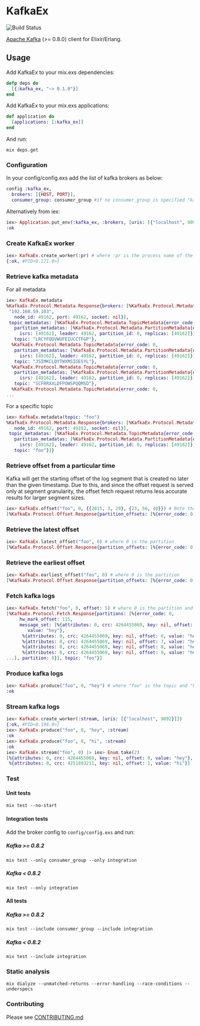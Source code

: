 KafkaEx
========

![Build Status](https://travis-ci.org/kafkaex/kafka_ex.svg?branch=master)

[Apache Kafka](http://kafka.apache.org/) (>= 0.8.0) client for Elixir/Erlang.

Usage
-----

Add KafkaEx to your mix.exs dependencies:

```elixir
defp deps do
  [{:kafka_ex, "~> 0.1.0"}]
end
```

Add KafkaEx to your mix.exs applications:

```elixir
def application do
  [applications: [:kafka_ex]]
end
```

And run:

```
mix deps.get
```

### Configuration

In your config/config.exs add the list of kafka brokers as below:
```elixir
config :kafka_ex,
  brokers: [{HOST, PORT}],
  consumer_group: consumer_group #if no consumer_group is specified "kafka_ex" would be used as the default
```

Alternatively from iex:
```elixir
iex> Application.put_env(:kafka_ex, :brokers, [uris: [{"localhost", 9092}, {"localhost", 9093}], consumer_group: "kafka_ex"])
:ok
```

### Create KafkaEx worker
```elixir
iex> KafkaEx.create_worker(:pr) # where :pr is the process name of the created worker
{:ok, #PID<0.171.0>}
```

### Retrieve kafka metadata
For all metadata

```elixir
iex> KafkaEx.metadata
%KafkaEx.Protocol.Metadata.Response{brokers: [%KafkaEx.Protocol.Metadata.Broker{host:
 "192.168.59.103",
   node_id: 49162, port: 49162, socket: nil}],
 topic_metadatas: [%KafkaEx.Protocol.Metadata.TopicMetadata{error_code: 0,
   partition_metadatas: [%KafkaEx.Protocol.Metadata.PartitionMetadata{error_code: 0,
     isrs: [49162], leader: 49162, partition_id: 0, replicas: [49162]}],
   topic: "LRCYFQDVWUFEIUCCTFGP"},
  %KafkaEx.Protocol.Metadata.TopicMetadata{error_code: 0,
   partition_metadatas: [%KafkaEx.Protocol.Metadata.PartitionMetadata{error_code: 0,
     isrs: [49162], leader: 49162, partition_id: 0, replicas: [49162]}],
   topic: "JSIMKCLQYTWXMSIGESYL"},
  %KafkaEx.Protocol.Metadata.TopicMetadata{error_code: 0,
   partition_metadatas: [%KafkaEx.Protocol.Metadata.PartitionMetadata{error_code: 0,
     isrs: [49162], leader: 49162, partition_id: 0, replicas: [49162]}],
   topic: "SCFRRXXLDFPOWSPQQMSD"},
  %KafkaEx.Protocol.Metadata.TopicMetadata{error_code: 0,
...
```

For a specific topic

```elixir
iex> KafkaEx.metadata(topic: "foo")
%KafkaEx.Protocol.Metadata.Response{brokers: [%KafkaEx.Protocol.Metadata.Broker{host: "192.168.59.103",
   node_id: 49162, port: 49162, socket: nil}],
 topic_metadatas: [%KafkaEx.Protocol.Metadata.TopicMetadata{error_code: 0,
   partition_metadatas: [%KafkaEx.Protocol.Metadata.PartitionMetadata{error_code: 0,
     isrs: [49162], leader: 49162, partition_id: 0, replicas: [49162]}],
   topic: "foo"}]}
```

### Retrieve offset from a particular time

Kafka will get the starting offset of the log segment that is created no later than the given timestamp. Due to this, and since the offset request is served only at segment granularity, the offset fetch request returns less accurate results for larger segment sizes.

```elixir
iex> KafkaEx.offset("foo", 0, {{2015, 3, 29}, {23, 56, 40}}) # Note that the time specified should match/be ahead of time on the server that kafka runs
[%KafkaEx.Protocol.Offset.Response{partition_offsets: [%{error_code: 0, offset: [256], partition: 0}], topic: "foo"}]
```

### Retrieve the latest offset

```elixir
iex> KafkaEx.latest_offset("foo", 0) # where 0 is the partition
[%KafkaEx.Protocol.Offset.Response{partition_offsets: [%{error_code: 0, offsets: [16], partition: 0}], topic: "foo"}]
```

### Retrieve the earliest offset

```elixir
iex> KafkaEx.earliest_offset("foo", 0) # where 0 is the partition
[%KafkaEx.Protocol.Offset.Response{partition_offsets: [%{error_code: 0, offset: [0], partition: 0}], topic: "foo"}]
```

### Fetch kafka logs

```elixir
iex> KafkaEx.fetch("foo", 0, offset: 5) # where 0 is the partition and 5 is the offset we want to start fetching from
[%KafkaEx.Protocol.Fetch.Response{partitions: [%{error_code: 0,
     hw_mark_offset: 115,
     message_set: [%{attributes: 0, crc: 4264455069, key: nil, offset: 5,
        value: "hey"},
      %{attributes: 0, crc: 4264455069, key: nil, offset: 6, value: "hey"},
      %{attributes: 0, crc: 4264455069, key: nil, offset: 7, value: "hey"},
      %{attributes: 0, crc: 4264455069, key: nil, offset: 8, value: "hey"},
      %{attributes: 0, crc: 4264455069, key: nil, offset: 9, value: "hey"}
...], partition: 0}], topic: "foo"}]
```

### Produce kafka logs

```elixir
iex> KafkaEx.produce("foo", 0, "hey") # where "foo" is the topic and "hey" is the message
:ok
```

### Stream kafka logs

```elixir
iex> KafkaEx.create_worker(:stream, [uris: [{"localhost", 9092}]])
{:ok, #PID<0.196.0>}
iex> KafkaEx.produce("foo", 0, "hey", :stream)
:ok
iex> KafkaEx.produce("foo", 0, "hi", :stream)
:ok
iex> KafkaEx.stream("foo", 0) |> iex> Enum.take(2)
[%{attributes: 0, crc: 4264455069, key: nil, offset: 0, value: "hey"},
 %{attributes: 0, crc: 4251893211, key: nil, offset: 1, value: "hi"}]
```


### Test

#### Unit tests
```
mix test --no-start
```

#### Integration tests
Add the broker config to `config/config.exs` and run:
##### Kafka >= 0.8.2
```
mix test --only consumer_group --only integration
```
##### Kafka < 0.8.2
```
mix test --only integration
```

#### All tests
##### Kafka >= 0.8.2
```
mix test --include consumer_group --include integration
```
##### Kafka < 0.8.2
```
mix test --include integration
```

### Static analysis

```
mix dialyze --unmatched-returns --error-handling --race-conditions --underspecs
```

### Contributing
Please see [CONTRIBUTING.md](CONTRIBUTING.md)
